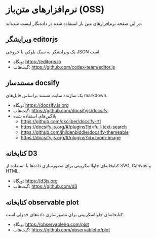 # نرم‌افزارهای متن‌باز (OSS)
در این صفحه نرم‌افزارهای متن باز استفاده شده در داده‌نگار لیست شده‌اند.

## ویرایشگر editorjs
یک ویرایشگر به سبک بلوکی با خروجی JSON است.
* وبگاه: https://editorjs.io
* گیت‌هاب: https://github.com/codex-team/editor.js

## مستندساز docsify
یک سازنده سایت مستند براساس فایل‌های markdown.
* وبگاه: https://docsify.js.org
* گیت‌هاب: https://github.com/docsifyjs/docsify
* پلاگین‌های استفاده شده
  * https://github.com/ckoliber/docsify-rtl
  * https://docsify.js.org/#/plugins?id=full-text-search
  * https://github.com/jhildenbiddle/docsify-themeable
  * https://docsify.js.org/#/plugins?id=zoom-image

## کتابخانه D3
کتابخانه‌ای جاوااسکریپتی برای مصورسازی داده‌ها با استفاده از SVG, Canvas و HTML.
* وبگاه: https://d3js.org
* گیت‌هاب: https://github.com/d3

## کتابخانه observable plot
کتابخانه‌ای جاوااسکریپتی برای مصورسازی داده‌های جدولی است.
* وبگاه: https://observablehq.com/plot
* گیت‌هاب: https://github.com/observablehq/plot
